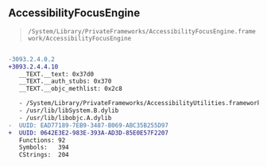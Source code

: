 ## AccessibilityFocusEngine

> `/System/Library/PrivateFrameworks/AccessibilityFocusEngine.framework/AccessibilityFocusEngine`

```diff

-3093.2.4.0.2
+3093.2.4.4.10
   __TEXT.__text: 0x37d0
   __TEXT.__auth_stubs: 0x370
   __TEXT.__objc_methlist: 0x2c8

   - /System/Library/PrivateFrameworks/AccessibilityUtilities.framework/AccessibilityUtilities
   - /usr/lib/libSystem.B.dylib
   - /usr/lib/libobjc.A.dylib
-  UUID: EAD77189-7EB9-3487-B069-ABC35B255D97
+  UUID: 0642E3E2-983E-393A-AD3D-85E0E57F2207
   Functions: 92
   Symbols:   394
   CStrings:  204

```
